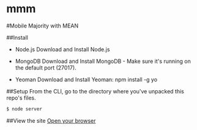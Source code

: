 mmm
===

#Mobile Majority with MEAN

##Install
- Node.js
    Download and Install Node.js

- MongoDB
    Download and Install MongoDB - Make sure it's running on the default port (27017).

- Yeoman
    Download and Install Yeoman: npm install -g yo

##Setup
From the CLI, go to the directory where you've unpacked this repo's files.
```bash
$ node server
```

##View the site
[Open your browser](http://localhost:3000)